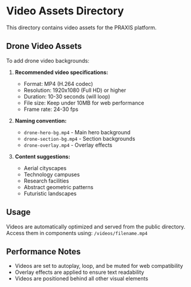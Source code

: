 # Video Assets Directory

This directory contains video assets for the PRAXIS platform.

## Drone Video Assets

To add drone video backgrounds:

1. **Recommended video specifications:**
   - Format: MP4 (H.264 codec)
   - Resolution: 1920x1080 (Full HD) or higher
   - Duration: 10-30 seconds (will loop)
   - File size: Keep under 10MB for web performance
   - Frame rate: 24-30 fps

2. **Naming convention:**
   - `drone-hero-bg.mp4` - Main hero background
   - `drone-section-bg.mp4` - Section backgrounds
   - `drone-overlay.mp4` - Overlay effects

3. **Content suggestions:**
   - Aerial cityscapes
   - Technology campuses
   - Research facilities
   - Abstract geometric patterns
   - Futuristic landscapes

## Usage

Videos are automatically optimized and served from the public directory.
Access them in components using: `/videos/filename.mp4`

## Performance Notes

- Videos are set to autoplay, loop, and be muted for web compatibility
- Overlay effects are applied to ensure text readability
- Videos are positioned behind all other visual elements
